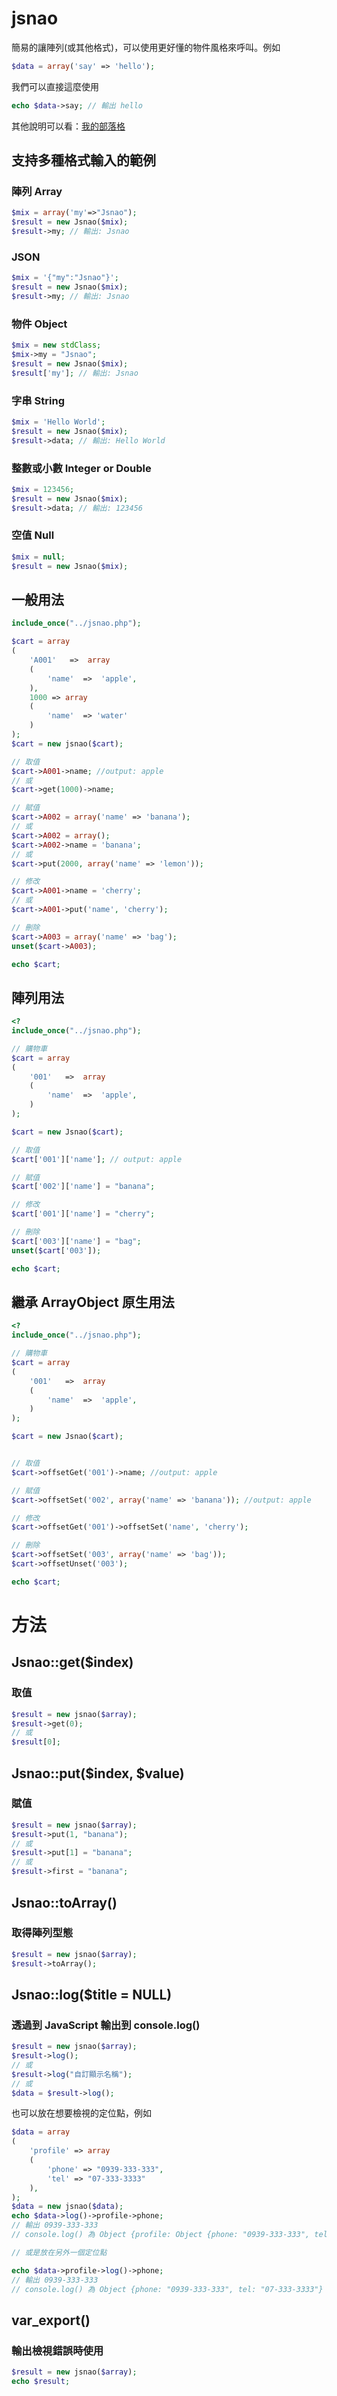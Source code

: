 # jsnao
簡易的讓陣列(或其他格式)，可以使用更好懂的物件風格來呼叫。例如
````php
$data = array('say' => 'hello');
````
我們可以直接這麼使用
````php
echo $data->say; // 輸出 hello
````

其他說明可以看：<a href="http://jsnwork.kiiuo.com/archives/137/php-jsnao-%E7%B9%BC%E6%89%BF-arrayobject-%E6%9B%B4%E6%96%B9%E4%BE%BF%E7%9A%84%E9%99%A3%E5%88%97%E8%BD%89%E7%89%A9%E4%BB%B6%E5%AF%AB%E6%B3%95" target="_blank">我的部落格</a>

## 支持多種格式輸入的範例
### 陣列 Array
````php
$mix = array('my'=>"Jsnao");
$result = new Jsnao($mix);
$result->my; // 輸出: Jsnao
````
### JSON
````php
$mix = '{"my":"Jsnao"}';
$result = new Jsnao($mix);
$result->my; // 輸出: Jsnao
````
### 物件 Object
````php
$mix = new stdClass;
$mix->my = "Jsnao";
$result = new Jsnao($mix);
$result['my']; // 輸出: Jsnao
````
### 字串 String
````php
$mix = 'Hello World';
$result = new Jsnao($mix);
$result->data; // 輸出: Hello World
````
### 整數或小數 Integer or Double
````php
$mix = 123456;
$result = new Jsnao($mix);
$result->data; // 輸出: 123456
````
### 空值 Null
````php
$mix = null;
$result = new Jsnao($mix);
````


## 一般用法
````php
include_once("../jsnao.php");

$cart = array
(
    'A001'   =>  array
    (
        'name'  =>  'apple',
    ),
    1000 => array
    (
        'name'  => 'water'
    )
);
$cart = new jsnao($cart);

// 取值
$cart->A001->name; //output: apple
// 或
$cart->get(1000)->name;

// 賦值
$cart->A002 = array('name' => 'banana');
// 或
$cart->A002 = array();
$cart->A002->name = 'banana';
// 或
$cart->put(2000, array('name' => 'lemon'));

// 修改
$cart->A001->name = 'cherry';
// 或
$cart->A001->put('name', 'cherry');

// 刪除
$cart->A003 = array('name' => 'bag');
unset($cart->A003);

echo $cart;
````

## 陣列用法
````php
<?
include_once("../jsnao.php");

// 購物車
$cart = array
(
    '001'   =>  array
    (
        'name'  =>  'apple',
    )
);

$cart = new Jsnao($cart);

// 取值
$cart['001']['name']; // output: apple

// 賦值
$cart['002']['name'] = "banana"; 

// 修改
$cart['001']['name'] = "cherry"; 

// 刪除
$cart['003']['name'] = "bag";
unset($cart['003']);

echo $cart;
````

## 繼承 ArrayObject 原生用法
````php
<?
include_once("../jsnao.php");

// 購物車
$cart = array
(
    '001'   =>  array
    (
        'name'  =>  'apple',
    )
);

$cart = new Jsnao($cart);


// 取值
$cart->offsetGet('001')->name; //output: apple

// 賦值
$cart->offsetSet('002', array('name' => 'banana')); //output: apple

// 修改
$cart->offsetGet('001')->offsetSet('name', 'cherry');

// 刪除
$cart->offsetSet('003', array('name' => 'bag')); 
$cart->offsetUnset('003'); 

echo $cart;
````

# 方法
## Jsnao::get($index)
### 取值
````php
$result = new jsnao($array);
$result->get(0);
// 或
$result[0];
````

## Jsnao::put($index, $value)
### 賦值
````php
$result = new jsnao($array);
$result->put(1, "banana");
// 或
$result->put[1] = "banana";
// 或
$result->first = "banana";
````

## Jsnao::toArray()
### 取得陣列型態
````php
$result = new jsnao($array);
$result->toArray();
````

## Jsnao::log($title = NULL)
### 透過到 JavaScript 輸出到 console.log()
````php
$result = new jsnao($array);
$result->log();
// 或
$result->log("自訂顯示名稱");
// 或
$data = $result->log();
````
也可以放在想要檢視的定位點，例如
````php
$data = array
(
    'profile' => array
    (
        'phone' => "0939-333-333",
        'tel' => "07-333-3333"
    ), 
);
$data = new jsnao($data);
echo $data->log()->profile->phone; 
// 輸出 0939-333-333
// console.log() 為 Object {profile: Object {phone: "0939-333-333", tel: "07-333-3333"}}

// 或是放在另外一個定位點

echo $data->profile->log()->phone; 
// 輸出 0939-333-333
// console.log() 為 Object {phone: "0939-333-333", tel: "07-333-3333"}
````

## var_export()
### 輸出檢視錯誤時使用
````php
$result = new jsnao($array);
echo $result;
````
